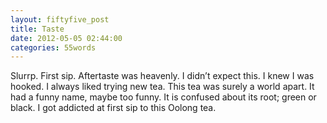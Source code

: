 ```yaml
---
layout: fiftyfive_post
title: Taste
date: 2012-05-05 02:44:00
categories: 55words
---
```


Slurrp. First sip. Aftertaste was heavenly. I didn’t expect this. I knew I was hooked. I always liked trying new tea. This tea was surely a world apart. It had a funny name, maybe too funny. It is confused about its root; green or black. I got addicted at first sip to this Oolong tea.
